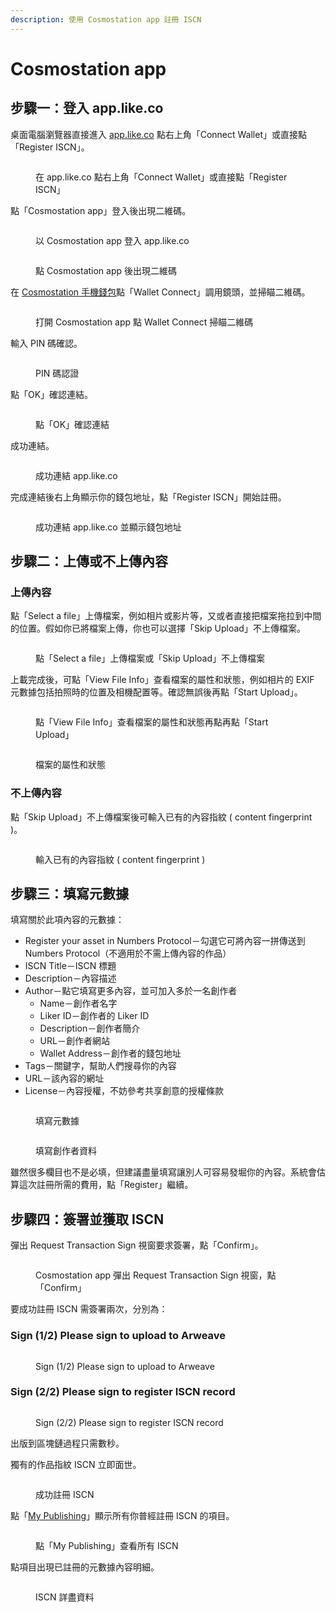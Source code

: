 ```yaml
---
description: 使用 Cosmostation app 註冊 ISCN
---
```


# Cosmostation app

## 步驟一：登入 app.like.co

桌面電腦瀏覽器直接進入 [app.like.co](https://app.like.co/) 點右上角「Connect Wallet」或直接點「Register ISCN」。

<figure><img src="../../../.gitbook/assets/ISCN 1.png" alt=""><figcaption><p>在 app.like.co 點右上角「Connect Wallet」或直接點「Register ISCN」</p></figcaption></figure>

點「Cosmostation app」登入後出現二維碼。

<figure><img src="../../../.gitbook/assets/ISCN Cosmostation app.png" alt=""><figcaption><p>以 Cosmostation app 登入 app.like.co</p></figcaption></figure>

<figure><img src="../../../.gitbook/assets/NFT Portal Cosmotation app 1.png" alt=""><figcaption><p>點 Cosmostation app 後出現二維碼</p></figcaption></figure>

在 [Cosmostation 手機錢包](../../wallet/cosmostation-mobile/)點「Wallet Connect」調用鏡頭，並掃瞄二維碼。

<figure><img src="../../../.gitbook/assets/NFT Portal Cosmotation app 2.png" alt=""><figcaption><p>打開 Cosmostation app 點 Wallet Connect 掃瞄二維碼</p></figcaption></figure>

輸入 PIN 碼確認。

<figure><img src="../../../.gitbook/assets/NFT Portal Cosmotation app 3.jpg" alt=""><figcaption><p>PIN 碼認證</p></figcaption></figure>

點「OK」確認連結。

<figure><img src="../../../.gitbook/assets/NFT Portal Cosmotation app 4.png" alt=""><figcaption><p>點「OK」確認連結</p></figcaption></figure>

成功連結。

<figure><img src="../../../.gitbook/assets/NFT Portal Cosmotation app 5.png" alt=""><figcaption><p>成功連結 app.like.co</p></figcaption></figure>

完成連結後右上角顯示你的錢包地址，點「Register ISCN」開始註冊。

<figure><img src="../../../.gitbook/assets/ISCN 2.png" alt=""><figcaption><p>成功連結 app.like.co 並顯示錢包地址</p></figcaption></figure>

## 步驟二：上傳或不上傳內容

### 上傳內容

點「Select a file」上傳檔案，例如相片或影片等，又或者直接把檔案拖拉到中間的位置。假如你已將檔案上傳，你也可以選擇「Skip Upload」不上傳檔案。

<figure><img src="../../../.gitbook/assets/ISCN 3.png" alt=""><figcaption><p>點「Select a file」上傳檔案或「Skip Upload」不上傳檔案</p></figcaption></figure>

上載完成後，可點「View File Info」查看檔案的屬性和狀態，例如相片的 EXIF 元數據包括拍照時的位置及相機配置等。確認無誤後再點「Start Upload」。

<figure><img src="../../../.gitbook/assets/ISCN 5.png" alt=""><figcaption><p>點「View File Info」查看檔案的屬性和狀態再點再點「Start Upload」</p></figcaption></figure>



<figure><img src="../../../.gitbook/assets/ISCN 4.png" alt=""><figcaption><p>檔案的屬性和狀態</p></figcaption></figure>

### 不上傳內容

點「Skip Upload」不上傳檔案後可輸入已有的內容指紋 ( content fingerprint )。

<figure><img src="../../../.gitbook/assets/ISCN 5.5.png" alt=""><figcaption><p>輸入已有的內容指紋 ( content fingerprint )</p></figcaption></figure>

## 步驟三：填寫元數據

填寫關於此項內容的元數據：

* Register your asset in Numbers Protocol－勾選它可將內容一拼傳送到 Numbers Protocol（不適用於不需上傳內容的作品）
* ISCN Title－ISCN 標題
* Description－內容描述
* Author－點它填寫更多內容，並可加入多於一名創作者
  * Name－創作者名字
  * Liker ID－創作者的 Liker ID
  * Description－創作者簡介
  * URL－創作者網站
  * Wallet Address－創作者的錢包地址
* Tags－關鍵字，幫助人們搜尋你的內容
* URL－該內容的網址
* License－內容授權，不妨參考共享創意的授權條款

<figure><img src="../../../.gitbook/assets/ISCN 6.png" alt=""><figcaption><p>填寫元數據</p></figcaption></figure>

<figure><img src="../../../.gitbook/assets/ISCN 7.png" alt=""><figcaption><p>填寫創作者資料</p></figcaption></figure>

雖然很多欄目也不是必填，但建議盡量填寫讓別人可容易發堀你的內容。系統會估算這次註冊所需的費用，點「Register」繼續。

## 步驟四：簽署並獲取 ISCN

彈出 Request Transaction Sign 視窗要求簽署，點「Confirm」。

<figure><img src="../../../.gitbook/assets/ISCN 12.png" alt=""><figcaption><p>Cosmostation app 彈出 Request Transaction Sign 視窗，點「Confirm」</p></figcaption></figure>

要成功註冊 ISCN 需簽署兩次，分別為：

### Sign (1/2) Please sign to upload to Arweave

<figure><img src="../../../.gitbook/assets/ISCN 8.png" alt=""><figcaption><p>Sign (1/2) Please sign to upload to Arweave</p></figcaption></figure>

### Sign (2/2) Please sign to register ISCN record

<figure><img src="../../../.gitbook/assets/ISCN 9.png" alt=""><figcaption><p>Sign (2/2) Please sign to register ISCN record</p></figcaption></figure>

出版到區塊鏈過程只需數秒。

獨有的作品指紋 ISCN 立即面世。

<figure><img src="../../../.gitbook/assets/ISCN 14.png" alt=""><figcaption><p>成功註冊 ISCN</p></figcaption></figure>

點「[My Publishing](https://app.like.co/works)」顯示所有你普經註冊 ISCN 的項目。

<figure><img src="../../../.gitbook/assets/ISCN 15.png" alt=""><figcaption><p>點「My Publishing」查看所有 ISCN</p></figcaption></figure>

點項目出現已註冊的元數據內容明細。

<figure><img src="../../../.gitbook/assets/ISCN 16.png" alt=""><figcaption><p>ISCN 詳盡資料</p></figcaption></figure>

